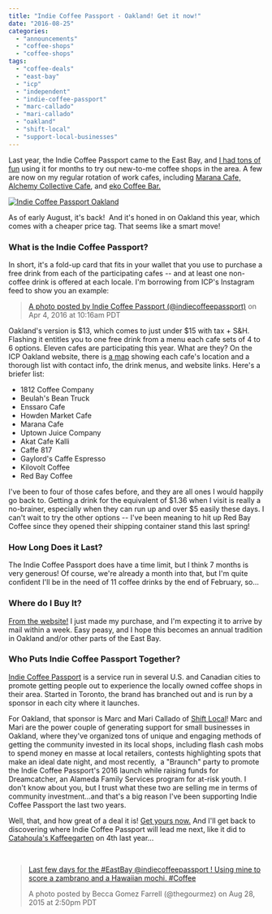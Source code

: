 ```yaml
---
title: "Indie Coffee Passport - Oakland! Get it now!"
date: "2016-08-25"
categories: 
  - "announcements"
  - "coffee-shops"
  - "coffee-shops"
tags: 
  - "coffee-deals"
  - "east-bay"
  - "icp"
  - "independent"
  - "indie-coffee-passport"
  - "marc-callado"
  - "mari-callado"
  - "oakland"
  - "shift-local"
  - "support-local-businesses"
---
```


Last year, the Indie Coffee Passport came to the East Bay, and [I had tons of fun](http://thegourmez.com/2015/03/13/the-indie-coffee-passport-east-bay/) using it for months to try out new-to-me coffee shops in the area. A few are now on my regular rotation of work cafes, including [Marana Cafe,](http://www.maranacafe.com/) [Alchemy Collective Cafe](http://www.alchemycollectivecafe.com/#intro-section), and [eko Coffee Bar.](http://eko-coffee.com/)

[![Indie Coffee Passport Oakland](http://s3.amazonaws.com/thegourmez-wpmedia/2016/08/icp-oakland.jpg)](http://s3.amazonaws.com/thegourmez-wpmedia/2016/08/icp-oakland.jpg)

As of early August, it's back!  And it's honed in on Oakland this year, which comes with a cheaper price tag. That seems like a smart move!

### What is the Indie Coffee Passport?

In short, it's a fold-up card that fits in your wallet that you use to purchase a free drink from each of the participating cafes -- and at least one non-coffee drink is offered at each locale. I'm borrowing from ICP's Instagram feed to show you an example:

> [A photo posted by Indie Coffee Passport (@indiecoffeepassport)](https://www.instagram.com/p/BDyVFaZQRCY/) on Apr 4, 2016 at 10:16am PDT

Oakland's version is $13, which comes to just under $15 with tax + S&H. Flashing it entitles you to one free drink from a menu each cafe sets of 4 to 6 options. Eleven cafes are participating this year. What are they? On the ICP Oakland website, there is [a map](http://www.indiecoffeepassport.com/oakland/participating.html) showing each cafe's location and a thorough list with contact info, the drink menus, and website links. Here's a briefer list:

- 1812 Coffee Company
- Beulah's Bean Truck
- Enssaro Cafe
- Howden Market Cafe
- Marana Cafe
- Uptown Juice Company
- Akat Cafe Kalli
- Caffe 817
- Gaylord's Caffe Espresso
- Kilovolt Coffee
- Red Bay Coffee

I've been to four of those cafes before, and they are all ones I would happily go back to. Getting a drink for the equivalent of $1.36 when I visit is really a no-brainer, especially when they can run up and over $5 easily these days. I can't wait to try the other options -- I've been meaning to hit up Red Bay Coffee since they opened their shipping container stand this last spring!

### How Long Does it Last?

The Indie Coffee Passport does have a time limit, but I think 7 months is very generous! Of course, we're already a month into that, but I'm quite confident I'll be in the need of 11 coffee drinks by the end of February, so...

### Where do I Buy It?

[From the website!](http://www.indiecoffeepassport.com/oakland/buy.html) I just made my purchase, and I'm expecting it to arrive by mail within a week. Easy peasy, and I hope this becomes an annual tradition in Oakland and/or other parts of the East Bay.

### Who Puts Indie Coffee Passport Together?

[Indie Coffee Passport](http://www.indiecoffeepassport.com/) is a service run in several U.S. and Canadian cities to promote getting people out to experience the locally owned coffee shops in their area. Started in Toronto, the brand has branched out and is run by a sponsor in each city where it launches.

For Oakland, that sponsor is Marc and Mari Callado of [Shift Local](https://shiftlocal.wordpress.com/)! Marc and Mari are the power couple of generating support for small businesses in Oakland, where they've organized tons of unique and engaging methods of getting the community invested in its local shops, including flash cash mobs to spend money en masse at local retailers, contests highlighting spots that make an ideal date night, and most recently,  a "Braunch" party to promote the Indie Coffee Passport's 2016 launch while raising funds for Dreamcatcher, an Alameda Family Services program for at-risk youth. I don't know about you, but I trust what these two are selling me in terms of community investment...and that's a big reason I've been supporting Indie Coffee Passport the last two years.

Well, that, and how great of a deal it is! [Get yours now.](http://www.indiecoffeepassport.com/oakland/buy.html) And I'll get back to discovering where Indie Coffee Passport will lead me next, like it did to [Catahoula's Kaffeegarten](http://www.catahoulacoffee.com/) on 4th last year...

 

> [Last few days for the #EastBay @indiecoffeepassport ! Using mine to score a zambrano and a Hawaiian mochi. #Coffee](https://www.instagram.com/p/68ViBvwQov/)
> 
> A photo posted by Becca Gomez Farrell (@thegourmez) on Aug 28, 2015 at 2:50pm PDT
